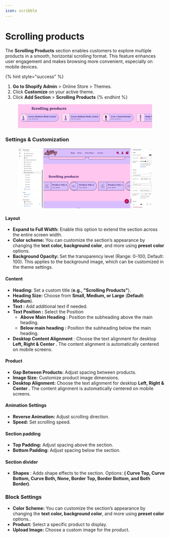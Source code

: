 ```yaml
---
icon: scribble
---
```


# Scrolling products

The **Scrolling Products** section enables customers to explore multiple products in a smooth, horizontal scrolling format. This feature enhances user engagement and makes browsing more convenient, especially on mobile devices.

{% hint style="success" %}
1. **Go to Shopify Admin** > Online Store > Themes.
2. Click **Customize** on your active theme.
3. Click **Add Section** > **Scrolling Products**&#x20;
{% endhint %}

<figure><img src="../.gitbook/assets/Screenshot_24.jpg" alt=""><figcaption></figcaption></figure>

### **Settings & Customization**

<figure><img src="../.gitbook/assets/scrolling.png" alt=""><figcaption></figcaption></figure>

#### **Layout** <a href="#layout" id="layout"></a>

* **Expand to Full Width:** Enable this option to extend the section across the entire screen width.
* **Color scheme:** You can customize the section’s appearance by changing the **text color, background color**, and more using **preset color** options.
* **Background Opacity:** Set the transparency level (Range: 0–100, Default: 100). This applies to the background image, which can be customized in the theme settings.

#### Content  <a href="#content-settings" id="content-settings"></a>

* **Heading:** Set a custom title (**e.g., "Scrolling Products"**).
* **Heading Size:** Choose from **Small, Medium, or Large** (**Default: Medium**).
* **Text :** Add additional text if needed.
* **Text Position :** Select the Position
  * **Above Main Heading** : Position the subheading above the main heading.
  * **Below main heading :** Position the subheading below the main heading.
* **Desktop Content Alignment** : Choose the text alignment for desktop **Left, Right & Center .** The content alignment is automatically centered on mobile screens.

#### **Product**&#x20;

* **Gap Between Products:** Adjust spacing between products.&#x20;
* **Image Size:** Customize product image dimensions.
* **Desktop Alignment:** Choose the text alignment for desktop **Left, Right & Center .** The content alignment is automatically centered on mobile screens.

#### **Animation Settings**

* **Reverse Animation:** Adjust scrolling direction.
* **Speed:** Set scrolling speed.

#### Section padding <a href="#section-padding" id="section-padding"></a>

* **Top Padding:** Adjust spacing above the section.
* **Bottom Padding:** Adjust spacing below the section.

#### Section divider

* **Shapes** : Adds shape effects to the section. Options: **( Curve Top, Curve Bottom, Curve Both, None, Border Top, Border Bottom, and Both Border)**.

### **Block Settings**

* **Color Scheme:**  You can customize the section’s appearance by changing the **text color, background color**, and more using **preset color** options..
* **Product:** Select a specific product to display.
* **Upload Image:** Choose a custom image for the product.


